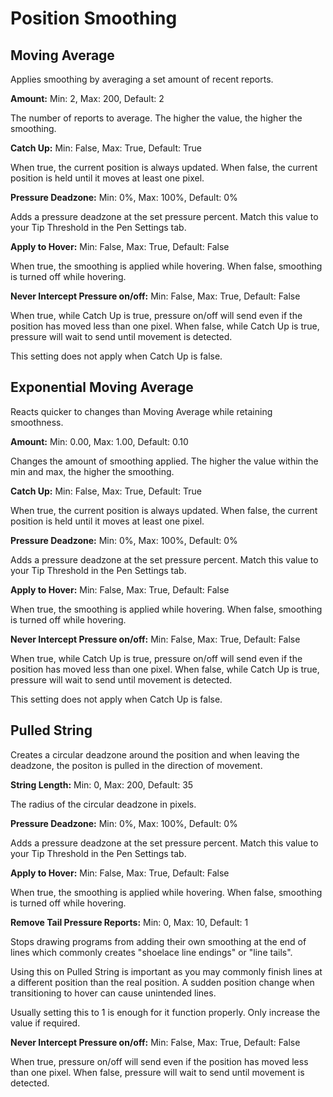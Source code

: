 # Position Smoothing

## Moving Average

Applies smoothing by averaging a set amount of recent reports.

**Amount:** Min: 2, Max: 200, Default: 2

The number of reports to average. The higher the value, the higher the smoothing.

**Catch Up:** Min: False, Max: True, Default: True

When true, the current position is always updated. When false, the current position is held until it moves at least one pixel.

**Pressure Deadzone:** Min: 0%, Max: 100%, Default: 0%

Adds a pressure deadzone at the set pressure percent. Match this value to your Tip Threshold in the Pen Settings tab.

**Apply to Hover:** Min: False, Max: True, Default: False

When true, the smoothing is applied while hovering. When false, smoothing is turned off while hovering.

**Never Intercept Pressure on/off:** Min: False, Max: True, Default: False

When true, while Catch Up is true, pressure on/off will send even if the position has moved less than one pixel. When false, while Catch Up is true, pressure will wait to send until movement is detected. 

This setting does not apply when Catch Up is false.

## Exponential Moving Average

Reacts quicker to changes than Moving Average while retaining smoothness.

**Amount:** Min: 0.00, Max: 1.00, Default: 0.10

Changes the amount of smoothing applied. The higher the value within the min and max, the higher the smoothing.

**Catch Up:** Min: False, Max: True, Default: True

When true, the current position is always updated. When false, the current position is held until it moves at least one pixel.

**Pressure Deadzone:** Min: 0%, Max: 100%, Default: 0%

Adds a pressure deadzone at the set pressure percent. Match this value to your Tip Threshold in the Pen Settings tab.

**Apply to Hover:** Min: False, Max: True, Default: False

When true, the smoothing is applied while hovering. When false, smoothing is turned off while hovering.

**Never Intercept Pressure on/off:** Min: False, Max: True, Default: False

When true, while Catch Up is true, pressure on/off will send even if the position has moved less than one pixel. When false, while Catch Up is true, pressure will wait to send until movement is detected.

This setting does not apply when Catch Up is false.

## Pulled String

Creates a circular deadzone around the position and when leaving the deadzone, the positon is pulled in the direction of movement.

**String Length:** Min: 0, Max: 200, Default: 35

The radius of the circular deadzone in pixels.

**Pressure Deadzone:** Min: 0%, Max: 100%, Default: 0%

Adds a pressure deadzone at the set pressure percent. Match this value to your Tip Threshold in the Pen Settings tab.

**Apply to Hover:** Min: False, Max: True, Default: False

When true, the smoothing is applied while hovering. When false, smoothing is turned off while hovering.

**Remove Tail Pressure Reports:** Min: 0, Max: 10, Default: 1

Stops drawing programs from adding their own smoothing at the end of lines which commonly creates "shoelace line endings" or "line tails". 

Using this on Pulled String is important as you may commonly finish lines at a different position than the real position. A sudden position change when transitioning to hover can cause unintended lines.

Usually setting this to 1 is enough for it function properly. Only increase the value if required.

**Never Intercept Pressure on/off:** Min: False, Max: True, Default: False

When true, pressure on/off will send even if the position has moved less than one pixel. When false, pressure will wait to send until movement is detected.